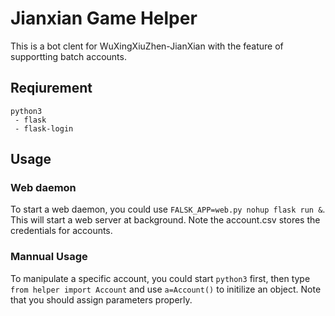 # Jianxian Game Helper

This is a bot clent for WuXingXiuZhen-JianXian with the feature of supportting batch accounts.

## Reqiurement

```
python3
 - flask
 - flask-login
```

## Usage

### Web daemon

To start a web daemon, you could use `FALSK_APP=web.py nohup flask run &`. This will start a web server at background. Note the account.csv stores the credentials for accounts.

### Mannual Usage

To manipulate a specific account, you could start `python3` first, then type `from helper import Account` and use `a=Account()` to initilize an object. Note that you should assign parameters properly.


